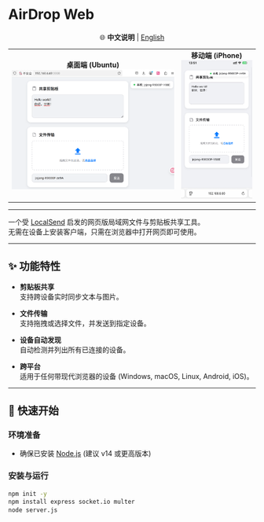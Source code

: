 # AirDrop Web

<div align="center">
  🌐 <strong>中文说明</strong> | <a href="./README.md">English</a>
</div>

<div align="center">
<table>
  <tr>
    <td align="center">
      <strong>桌面端 (Ubuntu)</strong><br>
      <img src="./ubuntu_screenshoot.png" alt="Desktop Screenshot" width="500">
    </td>
    <td align="center">
      <strong>移动端 (iPhone)</strong><br>
      <img src="./iphone_screenshoot.jpeg" alt="Mobile Screenshot" width="200">
    </td>
  </tr>
</table>
</div>

---

一个受 [LocalSend](https://localsend.org/) 启发的网页版局域网文件与剪贴板共享工具。  
无需在设备上安装客户端，只需在浏览器中打开网页即可使用。

---

## ✨ 功能特性

- **剪贴板共享**  
  支持跨设备实时同步文本与图片。

- **文件传输**  
  支持拖拽或选择文件，并发送到指定设备。

- **设备自动发现**  
  自动检测并列出所有已连接的设备。

- **跨平台**  
  适用于任何带现代浏览器的设备 (Windows, macOS, Linux, Android, iOS)。

---

## 🚀 快速开始

### 环境准备
- 确保已安装 [Node.js](https://nodejs.org/) (建议 v14 或更高版本)

### 安装与运行
```bash
npm init -y
npm install express socket.io multer
node server.js
